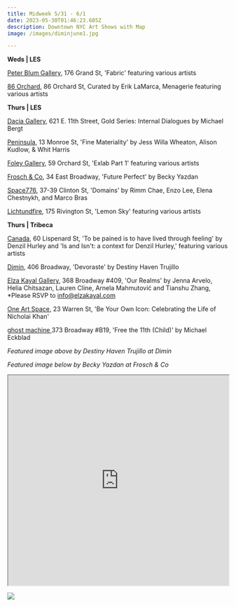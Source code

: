 ```yaml
---
title: Midweek 5/31 - 6/1
date: 2023-05-30T01:46:23.685Z
description: Downtown NYC Art Shows with Map
image: /images/diminjune1.jpg

---
```

**W﻿eds | LES**

[Peter Blum Gallery](https://www.peterblumgallery.com/exhibitions/fabric), 176 Grand St, 'Fabric' featuring various artists

[86 Orchard](https://86orchard.com/), 86 Orchard St, Curated by Erik LaMarca, Menagerie featuring various artists 

**T﻿hurs | LES** 

[Dacia Gallery](http://www.daciagallery.com/exhibitions/2011_07_illumination.php), 621 E. 11th Street, Gold Series: Internal Dialogues by Michael Bergt

[Peninsula](https://www.peninsulaartspace.com/), 13 Monroe St, 'Fine Materiality' by Jess Willa Wheaton, Alison Kudlow, & Whit Harris

[Foley Gallery](http://www.foleygallery.com/shows/exlab-part-i), 59 Orchard St, 'Exlab Part 1' featuring various artists

[Frosch & Co](https://froschandco.com/current), 34 East Broadway, 'Future Perfect' by Becky Yazdan

[Space776](https://www.space776.com/domains), 37-39 Clinton St, 'Domains' by Rimm Chae, Enzo Lee, Elena Chestnykh, and Marco Bras

[Lichtundfire](https://www.lichtundfire.com/), 175 Rivington St, 'Lemon Sky' featuring various artists

**Thurs | Tribeca**

[Canada](https://www.canadanewyork.com/), 60 Lispenard St, 'To be pained is to have lived through feeling' by Denzil Hurley and 'Is and Isn't: a context for Denzil Hurley,' featuring various artists

[Dimin](https://www.dimin.nyc/exhibitions/9-destiny-haven-trujillo-devoraste/overview/), 406 Broadway, 'Devoraste' by Destiny Haven Trujillo

[Elza Kayal Gallery](https://elzakayal.com/our-realms/), 368 Broadway #409, 'Our Realms' by Jenna Arvelo, Helia Chitsazan, Lauren Cline, Arnela Mahmutović and Tianshu Zhang, *Please RSVP to info@elzakayal.com

[One Art Space](https://oneartspace.com/be-your-own-icon-celebrating-the-art-life-of-nicholai-khan-june-1-6-2023/), 23 Warren St, 'Be Your Own Icon: Celebrating the Life of Nicholai Khan'

[ghost machine ](https://www.ghostmachine.nyc)373 Broadway #B19, 'Free the 11th (Child)' by Michael Eckblad

*F﻿eatured image above by Destiny Haven Trujillo at Dimin*

*F﻿eatured image below by Becky Yazdan at Frosch & Co*

<iframe src="https://www.google.com/maps/d/u/3/embed?mid=1mlOwafthglAcmA5Nql5h9uR2eDiOkzA&ehbc=2E312F" width="100%" height="480"></iframe>

![](/images/froschjune1.jpg)
